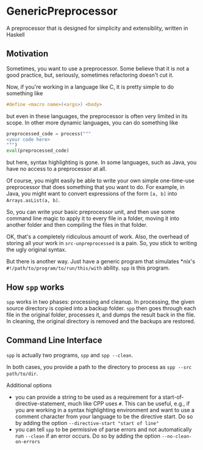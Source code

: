 # GenericPreprocessor
A preprocessor that is designed for simplicity and extensiblity, written in Haskell

## Motivation

Sometimes, you want to use a preprocessor. Some believe that it is not a good practice, but, seriously, sometimes refactoring doesn't cut it.

Now, if you're working in a language like C, it is pretty simple to do something like

```C
#define <macro name>(<args>) <body>
```

but even in these languages, the preprocessor is often very limited in its scope. In other more dynamic languages, you can do something like

```python
preprocessed_code = process("""
<your code here>
""")
eval(preprocessed_code)
```

but here, syntax highlighting is gone. In some languages, such as Java, you have no access to a preprocessor at all.

Of course, you might easily be able to write your own simple one-time-use preprocessor that does something that you want to do. For example, in Java, you might want to convert expressions of the form `[a, b]` into `Arrays.asList(a, b)`.

So, you can write your basic preprocessor unit, and then use some command line magic to apply it to every file in a folder, moving it into another folder and then compiling the files in that folder.

OK, that's a completely ridiculous amount of work. Also, the overhead of storing all your work in `src-unpreprocessed` is a pain. So, you stick to writing the ugly original syntax.

But there is another way. Just have a generic program that simulates \*nix's `#!/path/to/program/to/run/this/with` ability. `spp` is this program.

## How `spp` works

`spp` works in two phases: processing and cleanup. In processing, the given source directory is copied into a backup folder. `spp` then goes through each file in the original folder, processes it, and dumps the result back in the file. In cleaning, the original directory is removed and the backups are restored.

## Command Line Interface

`spp` is actually two programs, `spp` and `spp --clean`.

In both cases, you provide a path to the directory to process as `spp --src path/to/dir`.

Additional options

 - you can provide a string to be used as a requirement for a start-of-directive-statement, much like CPP uses `#`. This can be useful, e.g., if you are working in a syntax highlighting environment and want to use a comment character from your language to be the directive start. Do so by adding the option `--directive-start "start of line"`
 - you can tell `spp` to be permissive of parse errors and not automatically run `--clean` if an error occurs. Do so by adding the option `--no-clean-on-errors`
